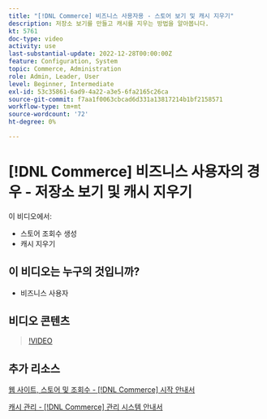 ```yaml
---
title: "[!DNL Commerce] 비즈니스 사용자용 - 스토어 보기 및 캐시 지우기"
description: 저장소 보기를 만들고 캐시를 지우는 방법을 알아봅니다.
kt: 5761
doc-type: video
activity: use
last-substantial-update: 2022-12-28T00:00:00Z
feature: Configuration, System
topic: Commerce, Administration
role: Admin, Leader, User
level: Beginner, Intermediate
exl-id: 53c35861-6ad9-4a22-a3e5-6fa2165c26ca
source-git-commit: f7aa1f0063cbcad6d331a13817214b1bf2158571
workflow-type: tm+mt
source-wordcount: '72'
ht-degree: 0%

---
```


# [!DNL Commerce] 비즈니스 사용자의 경우 - 저장소 보기 및 캐시 지우기

이 비디오에서:

- 스토어 조회수 생성
- 캐시 지우기

## 이 비디오는 누구의 것입니까?

- 비즈니스 사용자

## 비디오 콘텐츠

>[!VIDEO](https://video.tv.adobe.com/v/35946?quality=12&learn=on)

## 추가 리소스

[웹 사이트, 스토어 및 조회수 - [!DNL Commerce] 시작 안내서](https://experienceleague.adobe.com/docs/commerce-admin/start/setup/websites-stores-views.html)

[캐시 관리 - [!DNL Commerce] 관리 시스템 안내서](https://experienceleague.adobe.com/docs/commerce-admin/systems/tools/cache-management.html)
